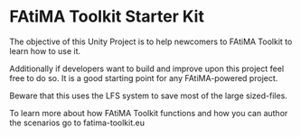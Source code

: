 # FAtiMA Toolkit Starter Kit

The objective of this Unity Project is to help newcomers to FAtiMA Toolkit to learn how to use it.

Additionally if developers want to build and improve upon this project feel free to do so. It is a good starting point for any FAtiMA-powered project.

Beware that this uses the LFS system to save most of the large sized-files. 


To learn more about how FAtiMA Toolkit functions and how you can author the scenarios go to fatima-toolkit.eu

